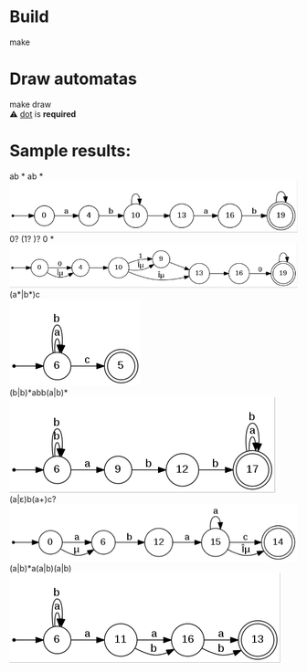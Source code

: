 # Build
make

# Draw automatas
make draw<br/>
:warning: <a href="http://www.graphviz.org/">dot</a> is **required**

# Sample results:
ab \* ab \*<br/>
![alt text](https://github.com/JmDeleon2000/compiladores/blob/2131fa3b6de4815756cb89b17fbbc995140d3cc6/results/graph1.png?raw=true)<br/>
0? (1? )? 0 \*<br/>
![alt text](https://github.com/JmDeleon2000/compiladores/blob/2131fa3b6de4815756cb89b17fbbc995140d3cc6/results/graph2.png?raw=true)<br/>
(a\*|b\*)c<br/>
![alt text](https://github.com/JmDeleon2000/compiladores/blob/2131fa3b6de4815756cb89b17fbbc995140d3cc6/results/graph3.png?raw=true)<br/>
(b|b)\*abb(a|b)\*<br/>
![alt text](https://github.com/JmDeleon2000/compiladores/blob/2e4bafb8e807eee29ecb95efca68f9201338c3d2/results/graph4.png?raw=true)<br/>
(a|ε)b(a+)c?<br/>
![alt text](https://github.com/JmDeleon2000/compiladores/blob/2131fa3b6de4815756cb89b17fbbc995140d3cc6/results/graph5.png?raw=true)<br/>
(a|b)\*a(a|b)(a|b)<br/>
![alt text](https://github.com/JmDeleon2000/compiladores/blob/2131fa3b6de4815756cb89b17fbbc995140d3cc6/results/graph6.png?raw=true)
